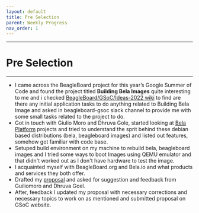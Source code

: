 ```yaml
---
layout: default
title: Pre Selection
parent: Weekly Progress
nav_order: 1
---
```

---
# Pre Selection
---
- I came across the BeagleBoard project for this year’s Google Summer of Code and found the project titled **Building Bela Images** quite interesting to me and i checked [BeagleBoard/GSoC/Ideas-2022 wiki](https://elinux.org/BeagleBoard/GSoC/Ideas-2022) to find are there any initial application tasks to do anything related to Building Bela Image and asked in beagleboard-gsoc slack channel to provide me with some small tasks related to the project to do.
- Got in touch with Giulio Moro and Dhruva Gole, started looking at [Bela Platform](https://github.com/BelaPlatform) projects and tried to understand the sprit behind these debian based distributions (bela, beagleboard images) and listed out features, somehow got familiar with code base.
- Setuped build environment on my machine to rebuild bela, beagleboard images and I tried some ways to boot Images using QEMU emulator and that didn't worked out as I don't have hardware to test the image. 
- I acquainted myself with BeagleBoard.org and Bela.io and what products and services they both offer.
- Drafted my [proposal](https://elinux.org/BeagleBoard/GSoC/2022_Proposal/Building_Bela_Images) and asked for suggestion and feedback from Guiliomoro and Dhruva Goel.
- After, feedback I updated my proposal with necessary corrections and necessary topics to work on as mentioned and submitted proposal on GSoC website.
